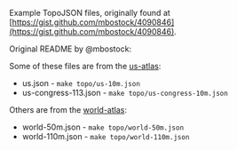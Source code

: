 Example TopoJSON files, originally found at [https://gist.github.com/mbostock/4090846](https://gist.github.com/mbostock/4090846).

Original README by @mbostock:

Some of these files are from the [us-atlas](https://github.com/mbostock/us-atlas):

* us.json - `make topo/us-10m.json`
* us-congress-113.json - `make topo/us-congress-10m.json`

Others are from the [world-atlas](https://github.com/mbostock/world-atlas):

* world-50m.json - `make topo/world-50m.json`
* world-110m.json - `make topo/world-110m.json`
